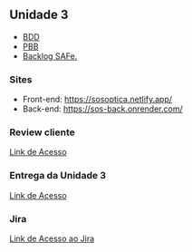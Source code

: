 ## Unidade 3

- [BDD](/2023.1-SOSOptica/BDD/)
- [PBB](/2023.1-SOSOptica/PBB/)
- [Backlog SAFe.](/2023.1-SOSOptica/BacklogSAFe/)

### Sites

- Front-end: <https://sosoptica.netlify.app/>
- Back-end: <https://sos-back.onrender.com/>

### Review cliente

[Link de Acesso](https://www.youtube.com/watch?v=eFFUWe-W2lU)

### Entrega da Unidade 3
[Link de Acesso](https://youtu.be/ufE5xWbJzMw)

### Jira 
[Link de Acesso ao Jira](https://talesrodriguesgoncalves98.atlassian.net/jira/software/projects/SOS/boards/1)
